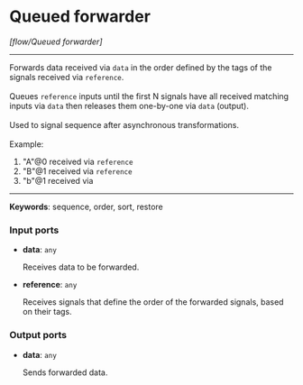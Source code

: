 # Queued forwarder

_[flow/Queued forwarder]_

---

Forwards data received via `data` in the order defined by the tags of the signals received via `reference`.<br>
<br>
Queues `reference` inputs until the first N signals have all received matching inputs via `data` then releases them one-by-one via `data` (output).<br>
<br>
Used to signal sequence after asynchronous transformations.<br>
<br>
Example:<br>
1. "A"@0 received via `reference`<br>
2. "B"@1 received via `reference`<br>
3. "b"@1 received via <br>

---

__Keywords__: sequence, order, sort, restore

### Input ports

* __data__: ` any `

    Receives data to be forwarded.<br>


* __reference__: ` any `

    Receives signals that define the order of the forwarded signals, based on their tags.<br>

### Output ports

* __data__: ` any `

    Sends forwarded data.<br>

